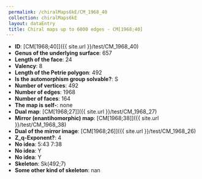 ```yaml
--- 
 permalink: /chiralMaps6kE/CM_1968_40 
 collection: chiralMaps6kE
 layout: dataEntry
 title: Chiral maps up to 6000 edges - CM[1968;40]
---
```


- **ID**: [CM[1968;40]]({{ site.url }}/test/CM_1968_40)
- **Genus of the underlying surface**: 657
- **Length of the face**: 24
- **Valency**: 8
- **Length of the Petrie polygon**: 492
- **Is the automorphism group solvable?**: S
- **Number of vertices**: 492
- **Number of edges**: 1968
- **Number of faces**: 164
- **The map is self-**: none
- **Dual map**: [CM[1968;27]]({{ site.url }}/test/CM_1968_27)
- **Mirror (enantihomorphic) map**: [CM[1968;38]]({{ site.url }}/test/CM_1968_38)
- **Dual of the mirror image**: [CM[1968;26]]({{ site.url }}/test/CM_1968_26)
- **Z_q-Exponent?**: 4
- **No idea**:  5:43 7:38
- **No idea**: Y
- **No idea**: Y
- **Skeleton**: Sk(492;7)
- **Some other kind of skeleton**: nan
